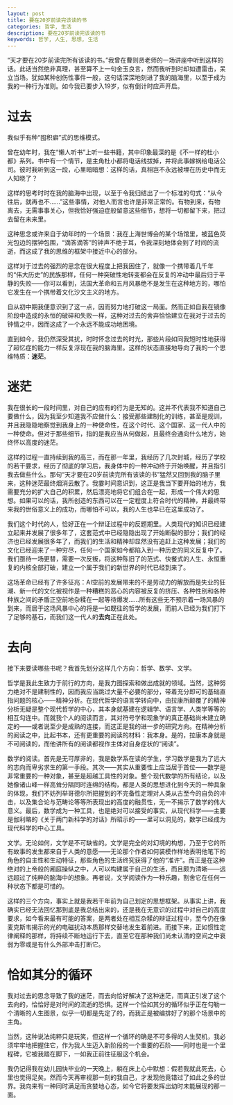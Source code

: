```yaml
---
layout: post
title: 要在20岁前读完该读的书
categories: 哲学, 生活
description: 要在20岁前读完该读的书
keywords: 哲学, 人生, 思想, 生活
---
```

“天才要在20岁前读完所有该读的书。”我曾在曹则贤老师的一场讲座中听到这样的话。此话当然绝非真理，甚至算不上一句金玉良言，然而我听到时却如遭雷击，呆立当场。犹如某种创伤性事件一般，这句话深深地刻进了我的脑海里，以至于成为我的一种行为准则。如今我已要步入19岁，似有倒计时应声开启。

# 过去

我似乎有种“囤积癖”式的思维模式。

曾在幼年时，我在“懒人听书”上听一些书籍，其中印象最深的是《不一样的杜小都》系列。书中有一个情节，是主角杜小都将电话线拔掉，并将此事嫁祸给电话公司。彼时我听到这一段，心里暗暗想：这样的话，真相岂不永远被埋在历史中而无人知晓了？

这样的思考时时在我的脑海中出现，以至于令我归结出了一个标准的句式：“从今往后，就再也不……”这些事情，对他人而言也许是非常正常的。有物到来，有物离去，无需事事关心，但我恰好强迫症般留意这些细节，想将一切都留下来，把过去留在未来里。

这种思念或许来自于幼年时的一个场景：我在上海世博会的某个场馆里，被蓝色荧光包边的摆钟包围，“滴答滴答”的钟声不绝于耳，令我深刻地体会到了时间的流逝，而这成了我的思维的框架中接近中心的部分。

这样对于过去的强烈的思念在很大程度上把我困住了，就像一个携带着几千年的“伟大历史”的民族那样，任何一种突破性地转变都会在反复的冲动中最后归于平静的失败——你可以看到，法国大革命和五月风暴绝不是发生在这种地方的，哪怕它发生在一个携带着文化沙文主义的地方。

自从初中期我便意识到了这一点，因而努力地打破这一局面。然而正如自我在镜像阶段中造成的永恒的破碎和失败一样，这种对过去的舍弃恰恰建立在我对于过去的钟情之中，因而这成了一个永远不能成功地困境。

直到如今，我仍然深受其扰，时时怀念过去的时光，那些片段如同我短时性地获得了超忆症的能力一样反复浮现在我的脑海里。这样的状态直接地导向了我的一个思维特质：**迷茫**。

# 迷茫

我在很长的一段时间里，对自己的应有的行为是无知的。这并不代表我不知道自己要做什么，因为我至少知道我不应做什么：接受那些建制化的训练，甚至是规训，并且我隐隐地察觉到我身上的一种使命性，在这个时代、这个国家、这一代人中的一种使命。但对于那些细节，指的是我应当从何做起，且最终会通向什么地方，始终怀以高度的迷茫。

这样的过程一直持续到我的高三，而在那一年里，我经历了几次封城，经历了学校的若干要求，经历了彻底的学习后，我身体中的一种冲动终于开始唤醒，并且指引我去做些什么。那句“天才要在20岁前读完所有该读的书”猛然又回到我的脑子里来，这种迷茫最终烟消云散了。我霎时间意识到，这正是我当下要开始的地方，我需要充分的扩大自己的积累，然后漂亮地将它们组合在一起，形成一个伟大的思想。如果可以的话，我所创造的东西可以在一定程度上符合时代的精神，并最终带来我的世俗意义上的成功，而哪怕不可以，我的人生也早已在这里成功了。

我们这个时代的人，恰好正在一个辩证过程中的反题期里。人类现代的知识已经建立起来并发展了很多年了，这套范式中已经隐隐出现了开始断裂的部分；我们的经济也已经发展很多年了，而我们的生活和精神却显然没有追赶上这种发展；我们的文化已经迎来了一种穷尽，任何一个国家如今都陷入到一种历史的同义反复中了。我们亟待一场更替，需要一次反叛，将这种陈旧了的范式、快餐式的人生、永恒重复的内核全部打破，建立一个属于我们的新世界的时代已经到来了。

这场革命已经有了许多征兆：AI空前的发展带来的不是劳动力的解放而是失业的狂潮、新一代的文化被视作是一种糟糕的恶心的内容被反复的挤压、各种性别和各种种族之间的矛盾正空前地杂糅在一起等待爆发……所有这些无不预示着一场风暴的到来，而居于这场风暴中心的将是一如既往的哲学的发展，而前人已经为我们打下了足够的基石，而我们这一代人的**去向**正在此处。

# 去向

接下来要读哪些书呢？我首先划分这样几个方向：哲学、数学、文学。

哲学是我此生致力于前行的方向，是我力图探索和做出成就的领域。当然，这种努力绝对不是建制性的，因而我应当跳过大量不必要的部分，带着充分即可的基础直指问题的核心——精神分析。在现代哲学的语言学转向中，由拉康所颠覆了的精神分析无疑是整个现代哲学的中心，其本身就基建在逻辑学、语言学、人类学等等的相互勾连中。而就我个人的阅读而言，其对符号学和现象学的真正基础尚未建立确定的——或者说至少是成熟的连接，而这正是我的进一步的研究方向。在精神分析的阅读之中，比起书本，还有更重要的阅读的材料：我本身。是的，拉康本身就是不可阅读的，而他讲所有的阅读都视作主体对自身症状的“阅读”。

数学的阅读。首先是无可厚非的，我是数学系在读的学生，学习数学是我为了远大的志向而卑劣求生的第一手段。其次——其实从重要性上应当居于首位——数学是非常重要的一种对象，甚至是超越工具性的对象。整个现代数学的所有结论，以及她像诸山峰一样高耸分隔同时连绵的结构，都是人类的思想进化到今天的一种具象的体现，我们不妨列举哥德尔所把握到的不完备性定理对人类从古至今的自负的冲击，以及集合论与范畴论等等所表现出的高度的融贯性，无一不揭示了数学的伟大意义。最后，数学成为一种工具，也是绝对可以接受的事实，从现代科学——主要是伽利略的《关于两门新科学的对话》所昭示的——里可以洞见的，数学已经成为现代科学的中心工具。

文学。无论如何，文学是不可缺省的。文学是完全的对幻境的构想，乃至于它的所有故事的发生都来自于人类的意愿——无论那个作者如何装模作样地表明他笔下的角色的自主性和生动特征，那些角色的生活终究获得了他的“准许”。而正是在这种绝对的上帝般的厢庭操纵之中，人可以构建属于自己的生活，而且颇为清晰——远远超过了纯粹的脑海中的想象。再者说，文学阅读作为一种乐趣，割舍它在任何一种状态下都是可惜的。

这样的三个方向，事实上就是我若干年前为自己划定的思想框架。从事实上讲，我确实已经无法回忆那到底是我总结出来的，还是我在无意识的过程中对自己的高度要求，如今看来最有可能的答案，是两者处在相互杂糅的辩证过程中，至今仍在像麦克斯韦揭示的光的电磁扰动本质那样交替地发生着前进。而接下来，正如惯性定律阐释的那样，将持续不断地运行下去，直至它在那种我们尚未认清的空间之中衰弱为零或是有什么外部冲击打断它。

# 恰如其分的循环

我对过去的思念导致了我的迷茫，而去向恰好解决了这种迷茫，而真正引发了这个去向的，恰恰好是对时间的流逝的恐惧。这样一个恰如其分的循环似乎正在勾勒一个清晰的人生图景，似乎一切都是先定了的，而我正是被编排好了的那个场景中的主角。

当然，这种说法纯粹只是玩笑，但这样一个循环的确是不可多得的人生契机，我必须牢牢地把握住它，作为我人生迈入新阶段的一个重要的石阶——同时也是一个里程碑，它被我踏在脚下，一如我正前往征服这个机会。

我仍记得我在幼儿园快毕业的一天晚上，躺在床上心中默想：假若我就此死去，心里也觉得足矣。然而今天再审视那一刻的我自己，才发现他竟错过了如此之多的世界。我向来有一种同时满足而贪婪地心态，如今它将要发挥出幼时未能展现的那一面。
